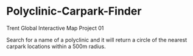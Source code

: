 # Polyclinic-Carpark-Finder
Trent Global Interactive Map Project 01


Search for a name of a polyclinic and it will return a circle of the nearest carpark locations within a 500m radius. 